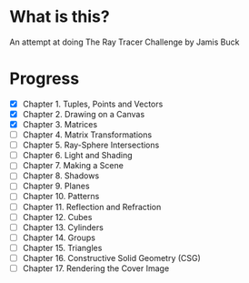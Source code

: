 # What is this?
An attempt at doing The Ray Tracer Challenge by Jamis Buck

# Progress
- [x] Chapter 1. Tuples, Points and Vectors
- [x] Chapter 2. Drawing on a Canvas
- [x] Chapter 3. Matrices
- [ ] Chapter 4. Matrix Transformations
- [ ] Chapter 5. Ray-Sphere Intersections
- [ ] Chapter 6. Light and Shading
- [ ] Chapter 7. Making a Scene
- [ ] Chapter 8. Shadows
- [ ] Chapter 9. Planes
- [ ] Chapter 10. Patterns
- [ ] Chapter 11. Reflection and Refraction
- [ ] Chapter 12. Cubes
- [ ] Chapter 13. Cylinders
- [ ] Chapter 14. Groups
- [ ] Chapter 15. Triangles
- [ ] Chapter 16. Constructive Solid Geometry (CSG)
- [ ] Chapter 17. Rendering the Cover Image